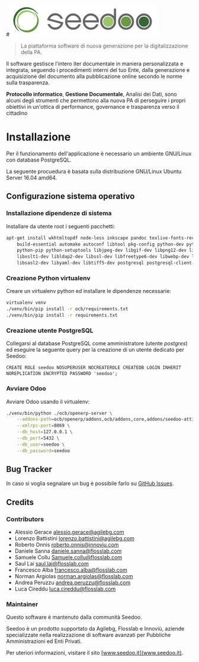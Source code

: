 #![Seedoo](doc/img/logo.png "Seedoo")

> La piattaforma software di nuova generazione per la digitalizzazione della PA.

Il software gestisce l'intero iter documentale in maniera personalizzata e integrata,
seguendo i procedimenti interni del tuo Ente, dalla generazione e acquisizione del documento
alla pubblicazione online secondo le norme sulla trasparenza.

**Protocollo informatico**, **Gestione Documentale**, Analisi dei Dati, sono alcuni degli strumenti
che permettono alla nuova PA di perseguire i propri obiettivi in un'ottica di performance,
governance e trasparenza verso il cittadino

# Installazione

Per il funzionamento dell'applicazione è necessario un ambiente GNU/Linux con database PostgreSQL.

La seguente procuedura è basata sulla distribuzione GNU/Linux Ubuntu Server 16.04 amd64.

## Configurazione sistema operativo

### Installazione dipendenze di sistema

Installare da utente root i seguenti pacchetti:

```bash
apt-get install wkhtmltopdf node-less inkscape pandoc texlive-fonts-recommended \
    build-essential automake autoconf libtool pkg-config python-dev python-virtualenv \
    python-pip python-setuptools libjpeg-dev libgif-dev libpng12-dev libpq-dev libxml2-dev \
    libxslt1-dev libldap2-dev libssl-dev libfreetype6-dev libwebp-dev libdotconf-dev \
    libsasl2-dev libyaml-dev libtiff5-dev postgresql postgresql-client
```

### Creazione Python virtualenv

Creare un virtualenv python ed installare le dipendenze necessarie:

```bash
virtualenv venv
./venv/bin/pip install -r ocb/requirements.txt 
./venv/bin/pip install -r requirements.txt
```

### Creazione utente PostgreSQL

Collegarsi al database PostgreSQL come amministratore (utente *postgres*) ed eseguire la seguente query per la
creazione di un utente dedicato per Seedoo:

```postgresplsql
CREATE ROLE seedoo NOSUPERUSER NOCREATEROLE CREATEDB LOGIN INHERIT NOREPLICATION ENCRYPTED PASSWORD 'seedoo';
```

### Avviare Odoo

Avviare Odoo usando il virtualenv:

```bash
./venv/bin/python ./ocb/openerp-server \
    --addons-path=ocb/openerp/addons,ocb/addons,core,addons/seedoo-attivita,oca/l10n-italy \
    --xmlrpc-port=8069 \
    --db_host=127.0.0.1 \
    --db_port=5432 \
    --db_user=seedoo \
    --db_password=seedoo
```

## Bug Tracker

In caso si voglia segnalare un bug è possibile farlo su [GitHub Issues](https://github.com/seedoo/seedoo/issues).

## Credits

### Contributors

* Alessio Gerace <alessio.gerace@agilebg.com>
* Lorenzo Battistini <lorenzo.battistini@agilebg.com>
* Roberto Onnis <roberto.onnis@innoviu.com>
* Daniele Sanna <daniele.sanna@flosslab.com>
* Samuele Collu <Samuele.collu@flosslab.com>
* Saul Lai <saul.lai@flosslab.com>
* Francesco Alba <francesco.alba@flosslab.com>
* Norman Argiolas <norman.argiolas@flosslab.com>
* Andrea Peruzzu <andrea.peruzzu@flosslab.com>
* Luca Cireddu <luca.cireddu@flosslab.com>

### Maintainer

Questo software è mantenuto dalla communità Seedoo.

Seedoo è un prodotto supportato da Agilebg, Flosslab e Innoviù, aziende specializzate nella realizzazione di software
avanzati per Pubbliche Amministrazioni ed Enti Privati.

Per uteriori informazioni, visitare il sito [www.seedoo.it](www.seedoo.it).
